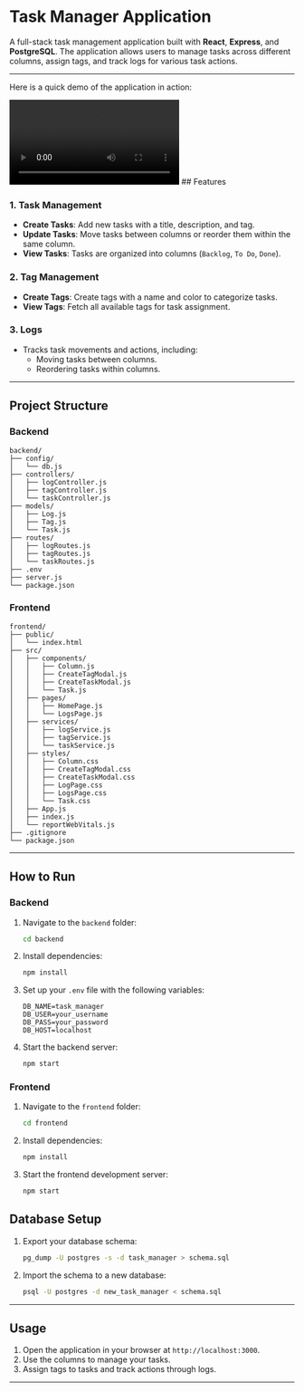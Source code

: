 
# Task Manager Application

A full-stack task management application built with **React**, **Express**, and **PostgreSQL**. The application allows users to manage tasks across different columns, assign tags, and track logs for various task actions.

---

Here is a quick demo of the application in action:

<video src="./video/demo.mp4" controls="controls" style="max-width: 100%; height: auto;">
Your browser does not support the video tag.
</video>
## Features

### 1. **Task Management**
   - **Create Tasks**: Add new tasks with a title, description, and tag.
   - **Update Tasks**: Move tasks between columns or reorder them within the same column.
   - **View Tasks**: Tasks are organized into columns (`Backlog`, `To Do`, `Done`).

### 2. **Tag Management**
   - **Create Tags**: Create tags with a name and color to categorize tasks.
   - **View Tags**: Fetch all available tags for task assignment.

### 3. **Logs**
   - Tracks task movements and actions, including:
     - Moving tasks between columns.
     - Reordering tasks within columns.

---

## Project Structure

### Backend
```
backend/
├── config/
│   └── db.js
├── controllers/
│   ├── logController.js
│   ├── tagController.js
│   └── taskController.js
├── models/
│   ├── Log.js
│   ├── Tag.js
│   └── Task.js
├── routes/
│   ├── logRoutes.js
│   ├── tagRoutes.js
│   └── taskRoutes.js
├── .env
├── server.js
└── package.json
```

### Frontend
```
frontend/
├── public/
│   └── index.html
├── src/
│   ├── components/
│   │   ├── Column.js
│   │   ├── CreateTagModal.js
│   │   ├── CreateTaskModal.js
│   │   └── Task.js
│   ├── pages/
│   │   ├── HomePage.js
│   │   └── LogsPage.js
│   ├── services/
│   │   ├── logService.js
│   │   ├── tagService.js
│   │   └── taskService.js
│   ├── styles/
│   │   ├── Column.css
│   │   ├── CreateTagModal.css
│   │   ├── CreateTaskModal.css
│   │   ├── LogPage.css
│   │   ├── LogsPage.css
│   │   └── Task.css
│   ├── App.js
│   ├── index.js
│   └── reportWebVitals.js
├── .gitignore
└── package.json
```

---

## How to Run

### Backend
1. Navigate to the `backend` folder:
   ```bash
   cd backend
   ```
2. Install dependencies:
   ```bash
   npm install
   ```
3. Set up your `.env` file with the following variables:
   ```env
   DB_NAME=task_manager
   DB_USER=your_username
   DB_PASS=your_password
   DB_HOST=localhost
   ```
4. Start the backend server:
   ```bash
   npm start
   ```

### Frontend
1. Navigate to the `frontend` folder:
   ```bash
   cd frontend
   ```
2. Install dependencies:
   ```bash
   npm install
   ```
3. Start the frontend development server:
   ```bash
   npm start
   ```


## Database Setup

1. Export your database schema:
   ```bash
   pg_dump -U postgres -s -d task_manager > schema.sql
   ```

2. Import the schema to a new database:
   ```bash
   psql -U postgres -d new_task_manager < schema.sql
   ```

---

## Usage

1. Open the application in your browser at `http://localhost:3000`.
2. Use the columns to manage your tasks.
3. Assign tags to tasks and track actions through logs.

---



